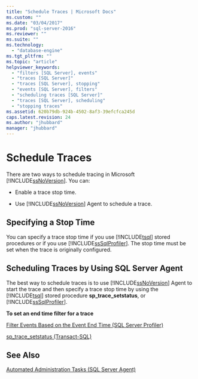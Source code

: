 ```yaml
---
title: "Schedule Traces | Microsoft Docs"
ms.custom: ""
ms.date: "03/04/2017"
ms.prod: "sql-server-2016"
ms.reviewer: ""
ms.suite: ""
ms.technology: 
  - "database-engine"
ms.tgt_pltfrm: ""
ms.topic: "article"
helpviewer_keywords: 
  - "filters [SQL Server], events"
  - "traces [SQL Server]"
  - "traces [SQL Server], stopping"
  - "events [SQL Server], filters"
  - "scheduling traces [SQL Server]"
  - "traces [SQL Server], scheduling"
  - "stopping traces"
ms.assetid: 620b79db-924b-4502-8af3-39efcfca245d
caps.latest.revision: 24
ms.author: "jhubbard"
manager: "jhubbard"
---
```

# Schedule Traces
  There are two ways to schedule tracing in Microsoft [!INCLUDE[ssNoVersion](../../advanced-analytics/r-services/includes/ssnoversion-md.md)]. You can:  
  
-   Enable a trace stop time.  
  
-   Use [!INCLUDE[ssNoVersion](../../advanced-analytics/r-services/includes/ssnoversion-md.md)] Agent to schedule a trace.  
  
## Specifying a Stop Time  
 You can specify a trace stop time if you use [!INCLUDE[tsql](../../advanced-analytics/r-services/includes/tsql-md.md)] stored procedures or if you use [!INCLUDE[ssSqlProfiler](../../analysis-services/data-mining/includes/sssqlprofiler-md.md)]. The stop time must be set when the trace is originally configured.  
  
## Scheduling Traces by Using SQL Server Agent  
 The best way to schedule traces is to use [!INCLUDE[ssNoVersion](../../advanced-analytics/r-services/includes/ssnoversion-md.md)] Agent to start the trace and then specify a trace stop time by using the [!INCLUDE[tsql](../../advanced-analytics/r-services/includes/tsql-md.md)] stored procedure **sp_trace_setstatus**, or [!INCLUDE[ssSqlProfiler](../../analysis-services/data-mining/includes/sssqlprofiler-md.md)].  
  
 **To set an end time filter for a trace**  
  
 [Filter Events Based on the Event End Time &#40;SQL Server Profiler&#41;](../../tools/sql-server-profiler/filter-events-based-on-the-event-end-time-sql-server-profiler.md)  
  
 [sp_trace_setstatus &#40;Transact-SQL&#41;](../../relational-databases/reference/system-stored-procedures/sp-trace-setstatus-transact-sql.md)  
  
## See Also  
 [Automated Administration Tasks &#40;SQL Server Agent&#41;](../Topic/Automated%20Administration%20Tasks%20\(SQL%20Server%20Agent\).md)  
  
  